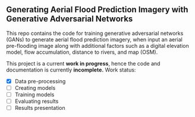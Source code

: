## Generating Aerial Flood Prediction Imagery with Generative Adversarial Networks

This repo contains the code for training generative adversarial networks (GANs) to generate aerial flood prediction imagery, when input an aerial pre-flooding image along with additional factors such as a digital elevation model, flow accumulation, distance to rivers, and map (OSM). 

This project is a current **work in progress**, hence the code and documentation is currently **incomplete.** Work status:  
- [x] Data pre-processing  
- [ ] Creating models  
- [ ] Training models  
- [ ] Evaluating results  
- [ ] Results presentation
